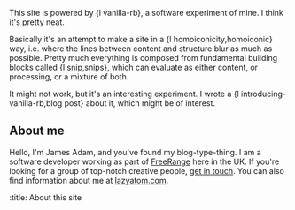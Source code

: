 This site is powered by {l vanilla-rb}, a software experiment of mine. I think it's pretty neat.

Basically it's an attempt to make a site in a {l homoiconicity,homoiconic} way, i.e. where the lines between content and structure blur as much as possible. Pretty much everything is composed from fundamental building blocks called {l snip,snips}, which can evaluate as either content, or processing, or a mixture of both.

It might not work, but it's an interesting experiment. I wrote a {l introducing-vanilla-rb,blog post} about it, which might be of interest.

About me
-------

Hello, I'm James Adam, and you've found my blog-type-thing. I am a software developer working as part of [FreeRange](http://gofreerange.com) here in the UK. If you're looking for a group of top-notch creative people, [get in touch](http://gofreerange.com). You can also find information about me at [lazyatom.com](http://lazyatom.com).

:title: About this site